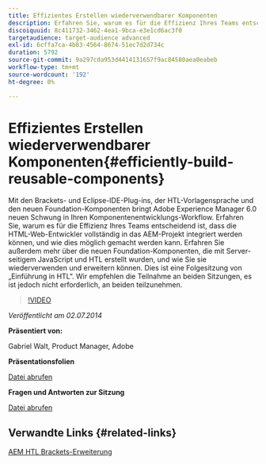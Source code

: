 ```yaml
---
title: Effizientes Erstellen wiederverwendbarer Komponenten
description: Erfahren Sie, warum es für die Effizienz Ihres Teams entscheidend ist, dass die HTML-Web-Entwickler vollständig in das AEM-Projekt integriert werden können, und wie dies möglich gemacht werden kann. Erfahren Sie außerdem mehr über die neuen Foundation-Komponenten, die mit Server-seitigem JavaScript und HTL erstellt wurden, und wie Sie sie wiederverwenden und erweitern können.
discoiquuid: 8c411732-3462-4ea1-9bca-e3e1cd6ac3f0
targetaudience: target-audience advanced
exl-id: 6cffa7ca-4b83-4564-8674-51ec7d2d734c
duration: 5792
source-git-commit: 9a297cda953d4414131657f9ac84580aea0eabeb
workflow-type: tm+mt
source-wordcount: '192'
ht-degree: 0%

---
```


# Effizientes Erstellen wiederverwendbarer Komponenten{#efficiently-build-reusable-components}

Mit den Brackets- und Eclipse-IDE-Plug-ins, der HTL-Vorlagensprache und den neuen Foundation-Komponenten bringt Adobe Experience Manager 6.0 neuen Schwung in Ihren Komponentenentwicklungs-Workflow. Erfahren Sie, warum es für die Effizienz Ihres Teams entscheidend ist, dass die HTML-Web-Entwickler vollständig in das AEM-Projekt integriert werden können, und wie dies möglich gemacht werden kann. Erfahren Sie außerdem mehr über die neuen Foundation-Komponenten, die mit Server-seitigem JavaScript und HTL erstellt wurden, und wie Sie sie wiederverwenden und erweitern können. Dies ist eine Folgesitzung von „Einführung in HTL“. Wir empfehlen die Teilnahme an beiden Sitzungen, es ist jedoch nicht erforderlich, an beiden teilzunehmen.

>[!VIDEO](https://video.tv.adobe.com/v/19503/?quality=9)

*Veröffentlicht am 02.07.2014*

**Präsentiert von:**

Gabriel Walt, Product Manager, Adobe

**Präsentationsfolien**

[Datei abrufen](assets/efficiently-build-reusable-components.pdf)

**Fragen und Antworten zur Sitzung**

[Datei abrufen](assets/efficiently-build-reusable-components-q-a.pdf)

## Verwandte Links {#related-links}

[AEM HTL Brackets-Erweiterung](https://github.com/Adobe-Marketing-Cloud/aem-brackets-extension#AEM6#BeautifulMarkup)

<!--
[Get back to the Overview](https://helpx.adobe.com/experience-manager/kt/eseminars/gems/aem-index.html)
-->
